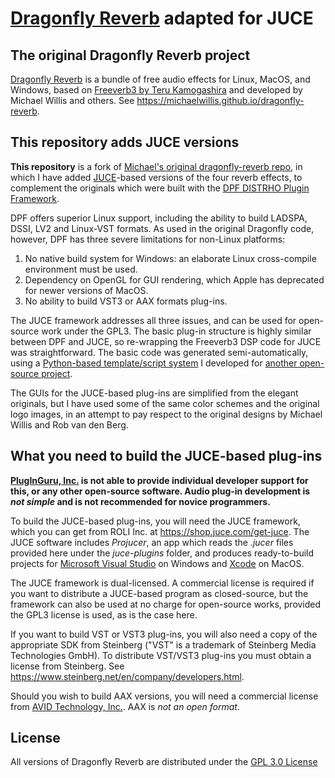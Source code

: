 # [Dragonfly Reverb](https://michaelwillis.github.io/dragonfly-reverb/) adapted for JUCE

## The original Dragonfly Reverb project
[Dragonfly Reverb](https://michaelwillis.github.io/dragonfly-reverb/) is a bundle of free audio effects for Linux, MacOS, and Windows, based on [Freeverb3 by Teru Kamogashira](http://www.nongnu.org/freeverb3/) and developed by Michael Willis and others. See https://michaelwillis.github.io/dragonfly-reverb.

## This repository adds JUCE versions
**This repository** is a fork of [Michael's original dragonfly-reverb repo](https://github.com/michaelwillis/dragonfly-reverb), in which I have added [JUCE](https://github.com/WeAreROLI/JUCE)-based versions of the four reverb effects, to complement the originals which were built with the [DPF DISTRHO Plugin Framework](https://github.com/DISTRHO/DPF).

DPF offers superior Linux support, including the ability to build LADSPA, DSSI, LV2 and Linux-VST formats. As used in the original Dragonfly code, however, DPF has three severe limitations for non-Linux platforms:
1. No native build system for Windows: an elaborate Linux cross-compile environment must be used.
2. Dependency on OpenGL for GUI rendering, which Apple has deprecated for newer versions of MacOS.
3. No ability to build VST3 or AAX formats plug-ins.

The JUCE framework addresses all three issues, and can be used for open-source work under the GPL3. The basic plug-in structure is highly similar between DPF and JUCE, so re-wrapping the Freeverb3 DSP code for JUCE was straightforward. The basic code was generated semi-automatically, using a [Python-based template/script system](https://github.com/getdunne/audio-effects/tree/master/effects-new/Generator%20Scripts) I developed for [another open-source project](https://github.com/getdunne/audio-effects).

The GUIs for the JUCE-based plug-ins are simplified from the elegant originals, but I have used some of the same color schemes and the original logo images, in an attempt to pay respect to the original designs by Michael Willis and Rob van den Berg.

## What you need to build the JUCE-based plug-ins
**[PlugInGuru, Inc.](https://www.pluginguru.com) is not able to provide individual developer support for this, or any other open-source software. Audio plug-in development is *not simple* and is not recommended for novice programmers.**

To build the JUCE-based plug-ins, you will need the JUCE framework, which you can get from ROLI Inc. at https://shop.juce.com/get-juce. The JUCE software includes *Projucer*, an app which reads the *.jucer* files provided here under the *juce-plugins* folder, and produces ready-to-build projects for [Microsoft Visual Studio](https://visualstudio.microsoft.com/) on Windows and [Xcode](https://developer.apple.com/xcode/) on MacOS.

The JUCE framework is dual-licensed. A commercial license is required if you want to distribute a JUCE-based program as closed-source, but the framework can also be used at no charge for open-source works, provided the GPL3 license is used, as is the case here.

If you want to build VST or VST3 plug-ins, you will also need a copy of the appropriate SDK from Steinberg ("VST" is a trademark of Steinberg Media Technologies GmbH). To distribute VST/VST3 plug-ins you must obtain a license from Steinberg. See https://www.steinberg.net/en/company/developers.html.

Should you wish to build AAX versions, you will need a commercial license from [AVID Technology, Inc.](http://developer.avid.com/). AAX is *not an open format*.

## License

All versions of Dragonfly Reverb are distributed under the [GPL 3.0 License](https://www.gnu.org/licenses/gpl-3.0.en.html)
